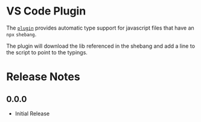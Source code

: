 # VS Code Plugin

The [`plugin`](https://marketplace.visualstudio.com/items?itemName=arcsine.npx-types-plugin) provides automatic type support for javascript files that have an `npx` `shebang`.

The plugin will download the lib referenced in the shebang and add a line to the script to point to the typings. 

# Release Notes

## 0.0.0

* Initial Release
